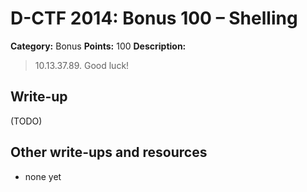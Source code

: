 # D-CTF 2014: Bonus 100 – Shelling

**Category:** Bonus
**Points:** 100
**Description:**

> 10.13.37.89. Good luck!

## Write-up

(TODO)

## Other write-ups and resources

* none yet
